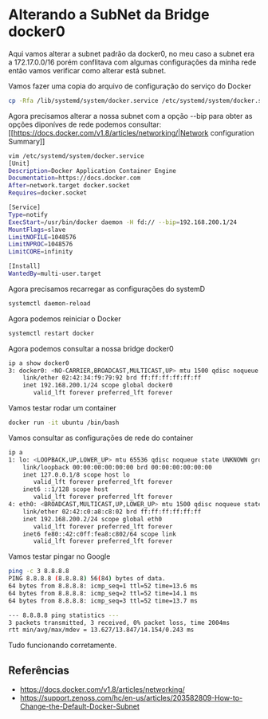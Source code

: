 # Alterando a SubNet da Bridge docker0

Aqui vamos alterar a subnet padrão da docker0, no meu caso a subnet era a 172.17.0.0/16 porém conflitava com algumas configurações da minha rede então vamos verificar como alterar está subnet.

Vamos fazer uma copia do arquivo de configuração do serviço do Docker

```bash
cp -Rfa /lib/systemd/system/docker.service /etc/systemd/system/docker.service
```

Agora precisamos alterar a nossa subnet com a opção --bip para obter as opções diponíves de rede podemos consultar: [[https://docs.docker.com/v1.8/articles/networking/|Network configuration Summary]]

```bash
vim /etc/systemd/system/docker.service 
[Unit]
Description=Docker Application Container Engine
Documentation=https://docs.docker.com
After=network.target docker.socket
Requires=docker.socket

[Service]
Type=notify
ExecStart=/usr/bin/docker daemon -H fd:// --bip=192.168.200.1/24
MountFlags=slave
LimitNOFILE=1048576
LimitNPROC=1048576
LimitCORE=infinity

[Install]
WantedBy=multi-user.target
```

Agora precisamos recarregar as configurações do systemD

```bash
systemctl daemon-reload
```

Agora podemos reiniciar o Docker

```bash
systemctl restart docker
```

Agora podemos consultar a nossa bridge docker0

```bash
ip a show docker0
3: docker0: <NO-CARRIER,BROADCAST,MULTICAST,UP> mtu 1500 qdisc noqueue state DOWN group default 
    link/ether 02:42:34:f9:79:92 brd ff:ff:ff:ff:ff:ff
    inet 192.168.200.1/24 scope global docker0
       valid_lft forever preferred_lft forever
```

Vamos testar rodar um container

```bash
docker run -it ubuntu /bin/bash
```

Vamos consultar as configurações de rede do container

```bash
ip a
1: lo: <LOOPBACK,UP,LOWER_UP> mtu 65536 qdisc noqueue state UNKNOWN group default 
    link/loopback 00:00:00:00:00:00 brd 00:00:00:00:00:00
    inet 127.0.0.1/8 scope host lo
       valid_lft forever preferred_lft forever
    inet6 ::1/128 scope host 
       valid_lft forever preferred_lft forever
4: eth0: <BROADCAST,MULTICAST,UP,LOWER_UP> mtu 1500 qdisc noqueue state UP group default 
    link/ether 02:42:c0:a8:c8:02 brd ff:ff:ff:ff:ff:ff
    inet 192.168.200.2/24 scope global eth0
       valid_lft forever preferred_lft forever
    inet6 fe80::42:c0ff:fea8:c802/64 scope link 
       valid_lft forever preferred_lft forever
```

Vamos testar pingar no Google

```bash
ping -c 3 8.8.8.8
PING 8.8.8.8 (8.8.8.8) 56(84) bytes of data.
64 bytes from 8.8.8.8: icmp_seq=1 ttl=52 time=13.6 ms
64 bytes from 8.8.8.8: icmp_seq=2 ttl=52 time=14.1 ms
64 bytes from 8.8.8.8: icmp_seq=3 ttl=52 time=13.7 ms

--- 8.8.8.8 ping statistics ---
3 packets transmitted, 3 received, 0% packet loss, time 2004ms
rtt min/avg/max/mdev = 13.627/13.847/14.154/0.243 ms
```

Tudo funcionando corretamente.

## Referências

- https://docs.docker.com/v1.8/articles/networking/
- https://support.zenoss.com/hc/en-us/articles/203582809-How-to-Change-the-Default-Docker-Subnet
